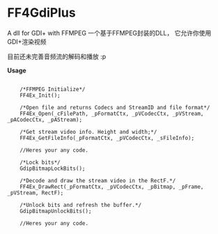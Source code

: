 # FF4GdiPlus
A dll for GDI+ with FFMPEG
一个基于FFMPEG封装的DLL， 它允许你使用GDI+渲染视频

目前还未完善音频流的解码和播放 :p


<strong>Usage</strong>
<pre>
<code>
    /*FFMPEG Initialize*/
    FF4Ex_Init();

    /*Open file and returns Codecs and StreamID and file format*/
    FF4Ex_Open(_cFilePath, _pFormatCtx, _pVCodecCtx, _pVStream, _pACodecCtx, _pAStream);

    /*Get stream video info. Height and width;*/
    FF4Ex_GetFileInfo(_pFormatCtx, _pVCodecCtx, _sFileInfo);

    //Heres your any code.

    /*Lock bits*/
    GdipBitmapLockBits();

    /*Decode and draw the stream video in the RectF.*/
    FF4Ex_DrawRect(_pFormatCtx, _pVCodecCtx, _pBitmap, _pFrame, _pVStream, RectF);

    /*Unlock bits and refresh the buffer.*/
    GdipBitmapUnlockBits();
    
    //Heres your any code.

</code>
</pre>